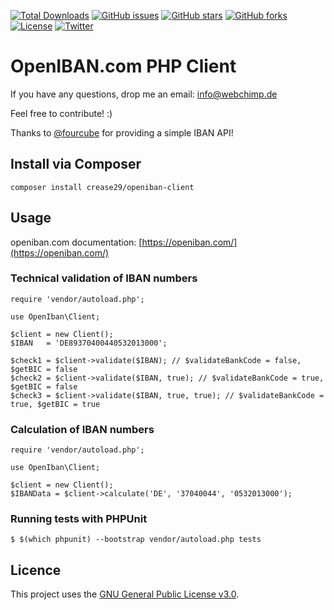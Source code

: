 [![Total Downloads](https://poser.pugx.org/crease29/openiban-client/downloads)](https://packagist.org/packages/crease29/openiban-client)
[![GitHub issues](https://img.shields.io/github/issues/Crease29/openiban-php-client.svg)](https://github.com/Crease29/openiban-php-client/issues)
[![GitHub stars](https://img.shields.io/github/stars/Crease29/openiban-php-client.svg)](https://github.com/Crease29/openiban-php-client/stargazers)
[![GitHub forks](https://img.shields.io/github/forks/Crease29/openiban-php-client.svg)](https://github.com/Crease29/openiban-php-client/network)
[![License](https://poser.pugx.org/crease29/openiban-client/license)](https://packagist.org/packages/crease29/openiban-client)
[![Twitter](https://img.shields.io/twitter/url/https/github.com/Crease29/openiban-php-client.svg?style=social)](https://twitter.com/intent/tweet?text=Wow:&url=%5Bobject%20Object%5D)

# OpenIBAN.com PHP Client

If you have any questions, drop me an email: [info@webchimp.de](mailto:info@webchimp.de)

Feel free to contribute! :)

Thanks to [@fourcube](https://github.com/fourcube) for providing a simple IBAN API! 


## Install via Composer

    composer install crease29/openiban-client
    
## Usage

openiban.com documentation: [https://openiban.com/](https://openiban.com/)

### Technical validation of IBAN numbers
    
    require 'vendor/autoload.php';
    
    use OpenIban\Client;
    
    $client = new Client();
    $IBAN   = 'DE89370400440532013000';
    
    $check1 = $client->validate($IBAN); // $validateBankCode = false, $getBIC = false
    $check2 = $client->validate($IBAN, true); // $validateBankCode = true, $getBIC = false
    $check3 = $client->validate($IBAN, true, true); // $validateBankCode = true, $getBIC = true
    
### Calculation of IBAN numbers

    require 'vendor/autoload.php';
    
    use OpenIban\Client;
    
    $client = new Client();
    $IBANData = $client->calculate('DE', '37040044', '0532013000');
    
### Running tests with PHPUnit

    $ $(which phpunit) --bootstrap vendor/autoload.php tests
    
## Licence

This project uses the [GNU General Public License v3.0](LICENCE.md).